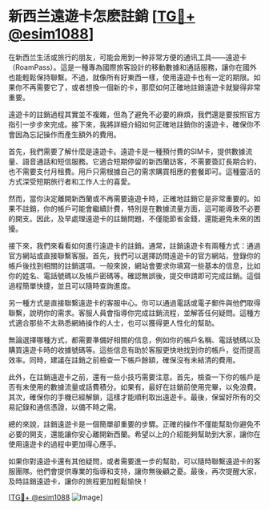 # 新西兰遠遊卡怎麽註銷 [[TG💪+ @esim1088](https://t.me/s/esim1088)]

在新西兰生活或旅行的朋友，可能会用到一种非常方便的通讯工具——遠遊卡（RoamPass）。這是一種專為國際旅客設計的移動數據和通話服務，讓你在國外也能輕鬆保持聯繫。不過，就像所有好東西一樣，使用遠遊卡也有一定的期限。如果你不再需要它了，或者想換一個新的卡，那麼如何正確地註銷遠遊卡就變得非常重要。

遠遊卡的註銷過程其實並不複雜，但為了避免不必要的麻煩，我們還是要按照官方指引一步步來完成。接下來，我將詳細介紹如何正確地註銷你的遠遊卡，確保你不會因為忘記操作而產生額外的費用。

首先，我們需要了解什麼是遠遊卡。遠遊卡是一種預付費的SIM卡，提供數據流量、語音通話和短信服務。它適合短期停留的新西蘭訪客，不需要簽訂長期合約，也不需要支付月租費。用戶只需根據自己的需求購買相應的套餐即可。這種靈活的方式深受短期旅行者和工作人士的喜愛。

然而，當你決定離開新西蘭或不再需要遠遊卡時，正確地註銷它是非常重要的。如果不註銷，你的帳戶可能會繼續計費，特別是在數據流量方面，這可能導致不必要的開支。因此，及早處理遠遊卡的註銷問題，不僅能節省金錢，還能避免未來的困擾。

接下來，我們來看看如何進行遠遊卡的註銷。通常，註銷遠遊卡有兩種方式：通過官方網站或直接聯繫客服。首先，我們可以選擇訪問遠遊卡的官方網站，登錄你的帳戶後找到相關的註銷選項。一般來說，網站會要求你填寫一些基本的信息，比如你的姓名、電話號碼以及帳戶密碼等。確認無誤後，提交申請即可完成註銷。這個過程簡單快捷，並且可以隨時查詢進度。

另一種方式是直接聯繫遠遊卡的客服中心。你可以通過電話或電子郵件與他們取得聯繫，說明你的需求。客服人員會指導你完成註銷流程，並解答任何疑問。這種方式適合那些不太熟悉網絡操作的人士，也可以獲得更人性化的幫助。

無論選擇哪種方式，都需要準備好相關的信息，例如你的帳戶名稱、電話號碼以及購買遠遊卡時的收據號碼等。這些信息有助於客服更快地找到你的帳戶，從而提高效率。同時，建議在註銷之前檢查一下帳戶餘額，確保沒有未結清的費用。

此外，在註銷遠遊卡之前，還有一些小技巧需要注意。首先，檢查一下你的帳戶是否有未使用的數據流量或話費積分。如果有，最好在註銷前使用完畢，以免浪費。其次，確保你的手機已經解鎖，這樣才能順利取出遠遊卡。最後，保留好所有的交易記錄和通信憑證，以備不時之需。

總的來說，註銷遠遊卡是一個簡單卻重要的步驟。正確的操作不僅能幫助你避免不必要的開支，還能讓你安心離開新西蘭。希望以上的介紹能夠幫助到大家，讓你在使用遠遊卡的過程中更加得心應手。

如果你對遠遊卡還有其他疑問，或者需要進一步的幫助，可以隨時聯繫遠遊卡的客服團隊。他們會提供專業的指導和支持，讓你無後顧之憂。最後，再次提醒大家，及時註銷遠遊卡，讓你的旅程更加輕鬆愉快！

[[TG💪+ @esim1088](https://t.me/s/esim1088) ![Image](https://i.postimg.cc/4NQfJmqS/Snipaste-2025-05-13-00-14-12.png)]